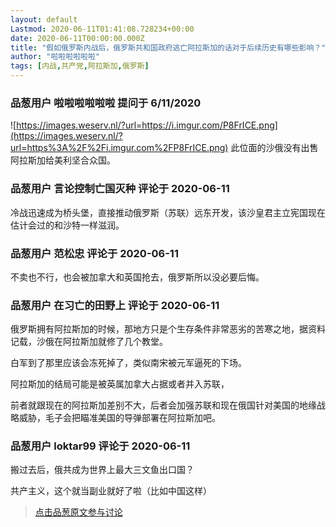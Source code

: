 ```yaml
---
layout: default
Lastmod: 2020-06-11T01:41:08.728234+00:00
date: 2020-06-11T00:00:00.000Z
title: "假如俄罗斯内战后，俄罗斯共和国政府逃亡阿拉斯加的话对于后续历史有哪些影响？"
author: "啦啦啦啦啦啦"
tags: [内战,共产党,阿拉斯加,俄罗斯]
---
```



### 品葱用户 **啦啦啦啦啦啦** 提问于 6/11/2020
    
![https://images.weserv.nl/?url=https://i.imgur.com/P8FrICE.png](https://images.weserv.nl/?url=https%3A%2F%2Fi.imgur.com%2FP8FrICE.png) 此位面的沙俄没有出售阿拉斯加给美利坚合众国。
    
                

### 品葱用户 **言论控制亡国灭种** 评论于 2020-06-11
        
冷战迅速成为桥头堡，直接推动俄罗斯（苏联）远东开发，该沙皇君主立宪国现在估计会过的和沙特一样滋润。
        
                

### 品葱用户 **范松忠** 评论于 2020-06-11
        
不卖也不行，也会被加拿大和英国抢去，俄罗斯所以没必要后悔。
        
                

### 品葱用户 **在习亡的田野上** 评论于 2020-06-11
        
俄罗斯拥有阿拉斯加的时候，那地方只是个生存条件非常恶劣的苦寒之地，据资料记载，沙俄在阿拉斯加就修了几个教堂。  
  
白军到了那里应该会冻死掉了，类似南宋被元军逼死的下场。  
  
阿拉斯加的结局可能是被英属加拿大占据或者并入苏联，  
  
前者就跟现在的阿拉斯加差别不大，后者会加强苏联和现在俄国针对美国的地缘战略威胁，毛子会把瞄准美国的导弹部署在阿拉斯加吧。
        
                

### 品葱用户 **loktar99** 评论于 2020-06-11
        
搬过去后，俄共成为世界上最大三文鱼出口国？  
  
共产主义，这个就当副业就好了啦（比如中国这样）
        
                





> [点击品葱原文参与讨论](https://pincong.rocks/question/27093)

